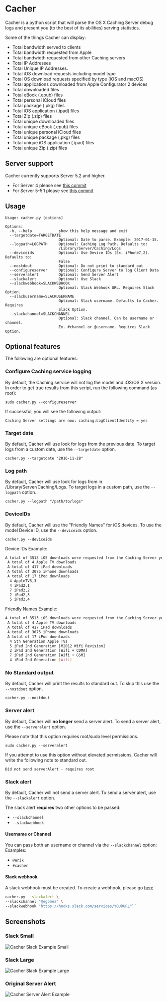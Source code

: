 # Cacher
Cacher is a python script that will parse the OS X Caching Server debug logs and present you (to the best of its abilities) serving statistics.

Some of the things Cacher can display:
- Total bandwidth served to clients
- Total bandwidth requested from Apple
- Total bandwidth requested from other Caching servers
- Total IP Addresses
- Total Unique IP Addresses.
- Total iOS download requests including model type
- Total OS download requests specified by type (iOS and macOS)
- Total applications downloaded from Apple Configurator 2 devices
- Total downloaded files
- Total eBook (.epub) files
- Total personal iCloud files
- Total package (.pkg) files
- Total iOS application (.ipad) files
- Total Zip (.zip) files
- Total unique downloaded files
- Total unique eBook (.epub) files
- Total unique personal iCloud files
- Total unique package (.pkg) files
- Total unique iOS application (.ipad) files
- Total unique Zip (.zip) files

## Server support
Cacher currently supports Server 5.2 and higher.

- For Server 4 please see [this commit](https://github.com/erikng/Cacher/commit/17903d2dd29886c0dfc16054ae39b89f25581f79)
- For Server 5-5.1 please see [this commit](https://github.com/erikng/Cacher/commit/57ea9c3c80c17bb29d4deb89cb07a2ae841613d9)

## Usage
```
Usage: cacher.py [options]

Options:
  -h, --help            show this help message and exit
  --targetdate=TARGETDATE
                        Optional: Date to parse. Example: 2017-01-15.
  --logpath=LOGPATH     Optional: Caching Log Path. Defaults to:
                        /Library/Server/Caching/Logs
  --deviceids           Optional: Use Device IDs (Ex: iPhone7,2). Defaults to:
                        False
  --nostdout            Optional: Do not print to standard out
  --configureserver     Optional: Configure Server to log Client Data
  --serveralert         Optional: Send Server Alert
  --slackalert          Optional: Use Slack
  --slackwebhook=SLACKWEBHOOK
                        Optional: Slack Webhook URL. Requires Slack Option.
  --slackusername=SLACKUSERNAME
                        Optional: Slack username. Defaults to Cacher. Requires
                        Slack Option.
  --slackchannel=SLACKCHANNEL
                        Optional: Slack channel. Can be username or channel.
                        Ex. #channel or @username. Requires Slack Option.
```

## Optional features
The following are optional features:

### Configure Caching service logging
By default, the Caching service will not log the model and iOS/OS X version. In order to get true results from this script, run the following command (as root):

`sudo cacher.py --configureserver`

If successful, you will see the following output:

`Caching Server settings are now: caching:LogClientIdentity = yes`

### Target date
By default, Cacher will use look for logs from the previous date. To target logs from a custom date, use the `--targetdate` option.

`cacher.py --targetdate "2016-11-28"`

### Log path
By default, Cacher will use look for logs from in /Library/Server/Caching/Logs. To target logs in a custom path, use the `--logpath` option.

`cacher.py --logpath "/path/to/logs"`

### DeviceIDs
By default, Cacher will use the "Friendly Names" for iOS devices. To use the model Device ID, use the `--deviceids` option.

`cacher.py --deviceids`

Device IDs Example:
``` bash
A total of 3513 iOS downloads were requested from the Caching Server yesterday consisting of:
 A total of 4 Apple TV downloads
 A total of 417 iPad downloads
 A total of 3075 iPhone downloads
 A total of 17 iPod downloads
  4 AppleTV5,3
  4 iPad2,1
  7 iPad2,2
  2 iPad2,3
  5 iPad2,4
```

Friendly Names Example:
``` bash
A total of 3513 iOS downloads were requested from the Caching Server yesterday consisting of:
 A total of 4 Apple TV downloads
 A total of 417 iPad downloads
 A total of 3075 iPhone downloads
 A total of 17 iPod downloads
  4 5th Generation Apple TVs
  5 iPad 2nd Generation [M2012 Wifi Revision]
  2 iPad 2nd Generation [Wifi + CDMA]
  7 iPad 2nd Generation [Wifi + GSM]
  4 iPad 2nd Generation [Wifi]
```

### No Standard output
By default, Cacher will print the results to standard out. To skip this use the `--nostdout` option.

`cacher.py --nostdout`

### Server alert
By default, Cacher will __no longer__ send a server alert. To send a server alert, use the `--serveralert` option.

Please note that this option requires root/sudo level permissions.

`sudo cacher.py --serveralert`

If you attempt to use this option without elevated permissions, Cacher will write the following note to standard out.

`Did not send serverAlert - requires root`

### Slack alert
By default, Cacher will not send a server alert. To send a server alert, use the `--slackalert` option.

The slack alert __requires__ two other options to be passed:
- `--slackchannel`
- `--slackwebhook`

#### Username or Channel
You can pass both an username or channel via the `--slackchannel` option:
Examples:
- `@erik`
- `#cacher`

#### Slack webhook
A slack webhook must be created. To create a webhook, please go [here](https://my.slack.com/services/new/incoming-webhook/)

``` bash
cacher.py --slackalert \
--slackchannel "@egomez" \
--slackwebhook "https://hooks.slack.com/services/YOURURL"``
```

## Screenshots

### Slack Small
![Cacher Slack Example Small](/images/CacherSlack_Small.png?raw=true)

### Slack Large
![Cacher Slack Example Large](/images/CacherSlack_Large.png?raw=true)

### Original Server Alert
![Cacher Server Alert Example](/images/CacherServerAlert.png?raw=true)
